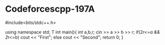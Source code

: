 # Codeforcescpp-197A
#include<bits/stdc++.h>

using namespace std;
T
int main(){
  int a,b,r;
  cin >> a >> b >> r;
  if(2*r<=a && 2*r<=b)
    cout << "First";
  else
    cout << "Second";
  return 0;
}

